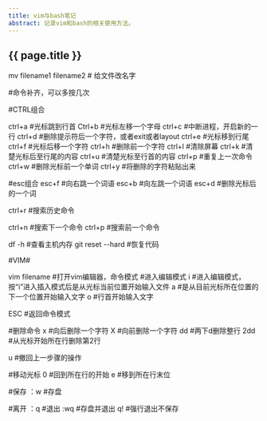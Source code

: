 ```yaml
---
title: vim与bash笔记
abstract: 记录vim和bash的相关使用方法。
---
```


## {{ page.title }}

mv filename1 filename2   # 给文件改名字

<Tab> #命令补齐，可以多按几次

#CTRL组合

ctrl+a  #光标跳到行首
Ctrl+b  #光标左移一个字母
ctrl+c  #中断进程，开启新的一行
ctrl+d  #删除提示符后一个字符，或者exit或者layout
ctrl+e  #光标移到行尾
ctrl+f  #光标后移一个字符
ctrl+h  #删除前一个字符
ctrl+l  #清除屏幕
ctrl+k  #清楚光标后至行尾的内容
ctrl+u  #清楚光标至行首的内容
ctrl+p  #重复上一次命令
ctrl+w  #删除光标前一个单词
ctrl+y  #将删除的字符粘贴出来

#esc组合
esc+f #向右跳一个词语
esc+b #向左跳一个词语
esc+d #删除光标后的一个词

ctrl+r #搜索历史命令

ctrl+n #搜索下一个命令
ctrl+p #搜索前一个命令


df -h  #查看主机内存
git reset --hard #恢复代码

#VIM#

vim  filename   #打开vim编辑器，命令模式
#进入编辑模式
i   #进入编辑模式，按“i”进入插入模式后是从光标当前位置开始输入文件
a  #是从目前光标所在位置的下一个位置开始输入文字
o   #行首开始输入文字

ESC   #返回命令模式

#删除命令
x  #向后删除一个字符
X  #向前删除一个字符
dd  #两下d删除整行
2dd #从光标开始所在行删除第2行

u   #撤回上一步骤的操作

#移动光标
0   #回到所在行的开始
e   #移到所在行末位

#保存
：w  #存盘

#离开
：q  #退出
:wq  #存盘并退出
q! #强行退出不保存


